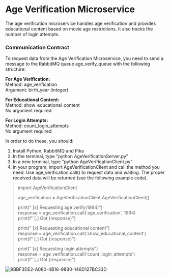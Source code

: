 # Age Verification Microservice
The age verification microservice handles age verification and provides educational content based on movie age restrictions. It also tracks the number of login attempts.

### Communication Contract
To request data from the Age Verification Microservice, you need to send a message to the RabbitMQ queue age_verify_queue with the following structure:

**For Age Verification:**<br />
Method: age_verification<br />
Argument: birth_year (integer)

**For Educational Content:**<br />
Method: show_educational_content<br />
No argument required

**For Login Attempts:**<br />
Method: count_login_attempts<br />
No argument required

In order to do these, you should:

1. Install Python, RabbitMQ and Pika
2. In the terminal, type "python AgeVerificationServer.py"
3. In a new terminal, type "python AgeVerificationClient.py"
4. in your program, import AgeVerificationClient and call the method you need. Use age_verification.call() to request data and waiting. The proper received data will be returned (see the following example code).

>import AgeVerificationClient<br />
>
>age_verification = AgeVerificationClient.AgeVerificationClient()<br />
>
>print(" [x] Requesting age verify(1994)")<br />
>response = age_verification.call('age_verification', 1994)<br />
>print(f" [.] Got {response}")<br />
>
>print(" [x] Requesting educational content")<br />
>response = age_verification.call('show_educational_content')<br />
>print(f" [.] Got {response}")<br />
>    
>print(" [x] Requesting login attempts")<br />
>response = age_verification.call('count_login_attempts')<br />
>print(f" [.] Got {response}")<br />


![9BBF3DE2-A080-4B16-98B0-146D127BC33D](https://github.com/JingRyu/Microservice-A/assets/81526024/f6328348-94b2-4999-b053-64b9ce74cb57)
